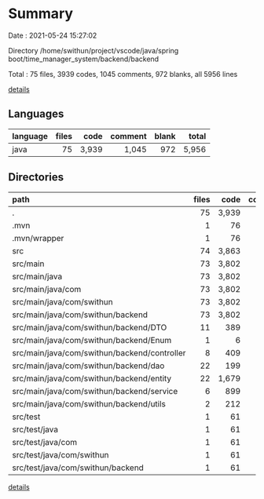 # Summary

Date : 2021-05-24 15:27:02

Directory /home/swithun/project/vscode/java/spring boot/time_manager_system/backend/backend

Total : 75 files,  3939 codes, 1045 comments, 972 blanks, all 5956 lines

[details](details.md)

## Languages
| language | files | code | comment | blank | total |
| :--- | ---: | ---: | ---: | ---: | ---: |
| java | 75 | 3,939 | 1,045 | 972 | 5,956 |

## Directories
| path | files | code | comment | blank | total |
| :--- | ---: | ---: | ---: | ---: | ---: |
| . | 75 | 3,939 | 1,045 | 972 | 5,956 |
| .mvn | 1 | 76 | 31 | 11 | 118 |
| .mvn/wrapper | 1 | 76 | 31 | 11 | 118 |
| src | 74 | 3,863 | 1,014 | 961 | 5,838 |
| src/main | 73 | 3,802 | 1,005 | 946 | 5,753 |
| src/main/java | 73 | 3,802 | 1,005 | 946 | 5,753 |
| src/main/java/com | 73 | 3,802 | 1,005 | 946 | 5,753 |
| src/main/java/com/swithun | 73 | 3,802 | 1,005 | 946 | 5,753 |
| src/main/java/com/swithun/backend | 73 | 3,802 | 1,005 | 946 | 5,753 |
| src/main/java/com/swithun/backend/DTO | 11 | 389 | 135 | 38 | 562 |
| src/main/java/com/swithun/backend/Enum | 1 | 6 | 9 | 3 | 18 |
| src/main/java/com/swithun/backend/controller | 8 | 409 | 145 | 121 | 675 |
| src/main/java/com/swithun/backend/dao | 22 | 199 | 301 | 109 | 609 |
| src/main/java/com/swithun/backend/entity | 22 | 1,679 | 178 | 413 | 2,270 |
| src/main/java/com/swithun/backend/service | 6 | 899 | 208 | 218 | 1,325 |
| src/main/java/com/swithun/backend/utils | 2 | 212 | 29 | 39 | 280 |
| src/test | 1 | 61 | 9 | 15 | 85 |
| src/test/java | 1 | 61 | 9 | 15 | 85 |
| src/test/java/com | 1 | 61 | 9 | 15 | 85 |
| src/test/java/com/swithun | 1 | 61 | 9 | 15 | 85 |
| src/test/java/com/swithun/backend | 1 | 61 | 9 | 15 | 85 |

[details](details.md)